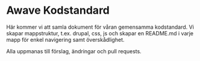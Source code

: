 # Awave Kodstandard

Här kommer vi att samla dokument för våran gemensamma kodstandard.
Vi skapar mappstruktur, t.ex. drupal, css, js och skapar en README.md i varje mapp för
enkel navigering samt överskådlighet.

Alla uppmanas till förslag, ändringar och pull requests.
